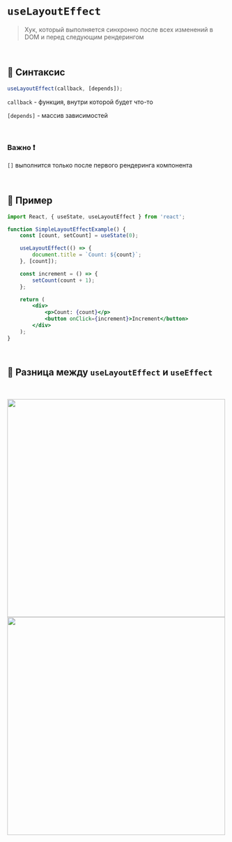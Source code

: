 # `useLayoutEffect`
> Хук, который выполняется синхронно после всех изменений в DOM и перед следующим рендерингом

<br>

## 🚩 Синтаксис
```jsx
useLayoutEffect(callback, [depends]);
```
`callback` - функция, внутри которой будет что-то

`[depends]` - массив зависимостей

<br>

### Важно ❗

`[]` выполнится только после первого рендеринга компонента



<br>

## 🚩 Пример
```jsx
import React, { useState, useLayoutEffect } from 'react';

function SimpleLayoutEffectExample() {
    const [count, setCount] = useState(0);

    useLayoutEffect(() => {
        document.title = `Count: ${count}`;
    }, [count]);

    const increment = () => {
        setCount(count + 1);
    };

    return (
        <div>
            <p>Count: {count}</p>
            <button onClick={increment}>Increment</button>
        </div>
    );
}




```



## 🚩 Разница между `useLayoutEffect` и `useEffect`

<br>

<img src="./img/1.svg" style="width: 500px"> <img src="./img/2.svg" style="width: 500px">

<br>
